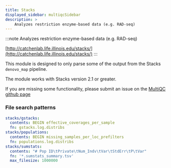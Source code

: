 ```yaml
---
title: Stacks
displayed_sidebar: multiqcSidebar
description: >
    Analyzes restriction enzyme-based data (e.g. RAD-seq)
---
```


<!--
~~~~~ DO NOT EDIT ~~~~~
This file is autogenerated from the MultiQC module python docstring.
Do not edit the markdown, it will be overwritten.

File path for the source of this content: multiqc/modules/stacks/stacks.py
~~~~~~~~~~~~~~~~~~~~~~~
-->

:::note
Analyzes restriction enzyme-based data (e.g. RAD-seq)

[http://catchenlab.life.illinois.edu/stacks/](http://catchenlab.life.illinois.edu/stacks/)
:::

This module is designed to only parse some of the output from the Stacks `denovo_map` pipeline.

The module works with Stacks version 2.1 or greater.

If you are missing some functionality, please submit an issue on the [MultiQC github page](https://github.com/MultiQC/MultiQC)

### File search patterns

```yaml
stacks/gstacks:
  contents: BEGIN effective_coverages_per_sample
  fn: gstacks.log.distribs
stacks/populations:
  contents: BEGIN missing_samples_per_loc_prefilters
  fn: populations.log.distribs
stacks/sumstats:
  contents: "# Pop ID\tPrivate\tNum_Indv\tVar\tStdErr\tP\tVar"
  fn: '*.sumstats_summary.tsv'
  max_filesize: 1000000
```
    